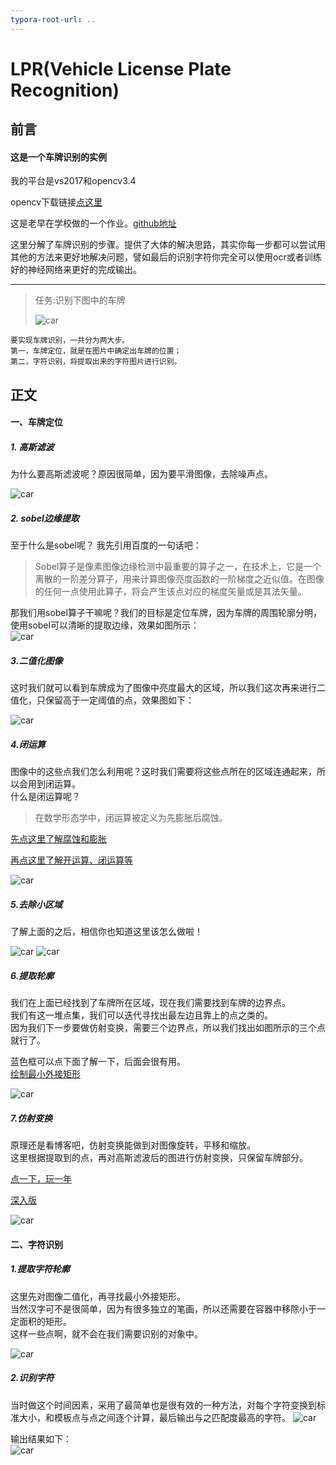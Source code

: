```yaml
---
typora-root-url: ..
---
```


# LPR(Vehicle License Plate Recognition)

## 前言

#### 这是一个车牌识别的实例

我的平台是vs2017和opencv3.4

opencv下载链接[点这里][]

[点这里]:https://opencv.org/releases.html

这是老早在学校做的一个作业。[github地址](https://github.com/ZhangHuan95/LPR)

这里分解了车牌识别的步骤。提供了大体的解决思路，其实你每一步都可以尝试用其他的方法来更好地解决问题，譬如最后的识别字符你完全可以使用ocr或者训练好的神经网络来更好的完成输出。

***

>任务:识别下图中的车牌
>
>![car](/images/LPR/car.bmp)


	要实现车牌识别，一共分为两大步。
	第一，车牌定位，就是在图片中确定出车牌的位置；
	第二，字符识别，将提取出来的字符图片进行识别。

## 正文

#### 一、车牌定位

##### 1. 高斯滤波

为什么要高斯滤波呢？原因很简单，因为要平滑图像，去除噪声点。

![car](/images/LPR/高斯滤波.jpg)

##### 2. sobel边缘提取

至于什么是sobel呢？
我先引用百度的一句话吧：

>Sobel算子是像素图像边缘检测中最重要的算子之一，在技术上，它是一个离散的一阶差分算子，用来计算图像亮度函数的一阶梯度之近似值。在图像的任何一点使用此算子，将会产生该点对应的梯度矢量或是其法矢量。

那我们用sobel算子干嘛呢？我们的目标是定位车牌，因为车牌的周围轮廓分明，使用sobel可以清晰的提取边缘，效果如图所示：  
![car](/images/LPR/sobel图像.jpg)

##### 3.二值化图像

这时我们就可以看到车牌成为了图像中亮度最大的区域，所以我们这次再来进行二值化，只保留高于一定阈值的点，效果图如下：

![car](/images/LPR/二值化处理.jpg)

##### 4.闭运算

图像中的这些点我们怎么利用呢？这时我们需要将这些点所在的区域连通起来，所以会用到闭运算。  
什么是闭运算呢？

>在数学形态学中，闭运算被定义为先膨胀后腐蚀。

[先点这里了解腐蚀和膨胀](https://blog.csdn.net/keith_bb/article/details/54572165)

[再点这里了解开运算、闭运算等](https://blog.csdn.net/keith_bb/article/details/54578186?locationNum=6&fps=1)

![car](/images/LPR/闭运算.jpg)

##### 5.去除小区域

了解上面的之后，相信你也知道这里该怎么做啦！

![car](/images/LPR/去除小区域.jpg)
![car](/images/LPR/填充.jpg)

##### 6.提取轮廓

我们在上面已经找到了车牌所在区域，现在我们需要找到车牌的边界点。  
我们有这一堆点集，我们可以迭代寻找出最左边且靠上的点之类的。  
因为我们下一步要做仿射变换，需要三个边界点，所以我们找出如图所示的三个点就行了。

蓝色框可以点下面了解一下，后面会很有用。  
[绘制最小外接矩形](https://blog.csdn.net/dcrmg/article/details/52260699)

![car](/images/LPR/车牌区域.jpg)

##### 7.仿射变换

原理还是看博客吧，仿射变换能做到对图像旋转，平移和缩放。  
这里根据提取到的点，再对高斯滤波后的图进行仿射变换，只保留车牌部分。

[点一下，玩一年](http://www.opencv.org.cn/opencvdoc/2.3.2/html/doc/tutorials/imgproc/imgtrans/warp_affine/warp_affine.html)

[深入版](https://www.cnblogs.com/bnuvincent/p/6691189.html)

![car](/images/LPR/仿射变换.jpg)

#### 二、字符识别

##### 1.提取字符轮廓

这里先对图像二值化，再寻找最小外接矩形。  
当然汉字可不是很简单，因为有很多独立的笔画，所以还需要在容器中移除小于一定面积的矩形。  
这样一些点啊，就不会在我们需要识别的对象中。

![car](/images/LPR/字符轮廓.jpg)

##### 2.识别字符

当时做这个时间因素，采用了最简单也是很有效的一种方法，对每个字符变换到标准大小，和模板点与点之间逐个计算，最后输出与之匹配度最高的字符。
![car](/images/LPR/计算匹配度.jpg)

输出结果如下：  
![car](/images/LPR/输出车牌结果.jpg)